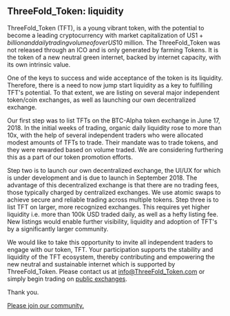 ## ThreeFold_Token: liquidity

ThreeFold_Token (TFT), is a young vibrant token, with the potential to become a leading cryptocurrency with market capitalization of US$1+ billion and daily trading volume of over US$10 million. The ThreeFold_Token was not released through an ICO and is only generated by farming Tokens. It is the token of a new neutral green internet, backed by internet capacity, with its own intrinsic value.

One of the keys to success and wide acceptance of the token is its liquidity. Therefore, there is a need to now jump start liquidity as a key to fulfilling TFT's potential. To that extent, we are listing on several major independent token/coin exchanges, as well as launching our own decentralized exchange.

Our first step was to list TFTs on the BTC-Alpha token exchange in June 17, 2018. In the initial weeks of trading, organic daily liquidity rose to more than 10x, with the help of several independent traders who were allocated modest amounts of TFTs to trade. Their mandate was to trade tokens, and they were rewarded based on volume traded. We are considering furthering this as a part of our token promotion efforts.

Step two is to launch our own decentralized exchange, the UI/UX for which is under development and is due to launch in September 2018. The advantage of this decentralized exchange is that there are no trading fees, those typically charged by centralized exchanges. We use atomic swaps to achieve secure and reliable trading across multiple tokens.
Step three is to list TFT on larger, more recognized exchanges. This requires yet higher liquidity i.e. more than 100k USD traded daily, as well as a hefty listing fee. New listings would enable further visibility, liquidity and adoption of TFT's by a significantly larger community.

We would like to take this opportunity to invite all independent traders to engage with our token, TFT. Your participation supports the stability and liquidity of the TFT ecosystem, thereby contributing and empowering the new neutral and sustainable internet which is supported by ThreeFold_Token. Please contact us at info@ThreeFold_Token.com or simply begin trading on [public exchanges](https://threefold.me/tokens/).

Thank you.

[Please join our community.](https://threefold.me/join/)
